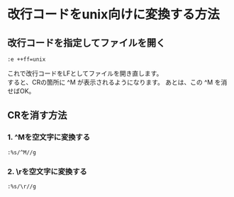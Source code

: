 # 改行コードをunix向けに変換する方法

## 改行コードを指定してファイルを開く
```
:e ++ff=unix
```
これで改行コードをLFとしてファイルを開き直します。<br>
すると、CRの箇所に ^M が表示されるようになります。
あとは、この ^M を消せばOK。

## CRを消す方法
### 1. ^Mを空文字に変換する
```
:%s/^M//g
```

### 2. \rを空文字に変換する
```
:%s/\r//g
```
